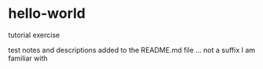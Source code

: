 
# hello-world
tutorial exercise

test notes and descriptions added to the README.md file ... not a suffix I am familiar with
